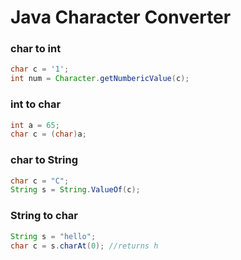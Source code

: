 
# Java Character Converter

### char to int 

```java
char c = '1';
int num = Character.getNumbericValue(c);
```

### int to char
```java
int a = 65;  
char c = (char)a;  
```

### char to String
```java
char c = "C";
String s = String.ValueOf(c);

```

### String to char

```java
String s = "hello";  
char c = s.charAt(0); //returns h  
```